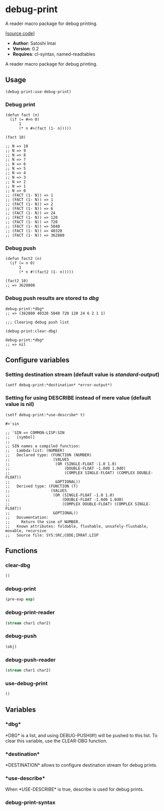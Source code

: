 # debug-print

A reader macro package for debug printing.

[[source code]](../debug-print.lisp)

- **Author**: Satoshi Imai
- **Version**: 0.2
- **Requires**: cl-syntax, named-readtables


 A reader macro package for debug printing.

 ## Usage

    (debug-print:use-debug-print)

 ### Debug print

    (defun fact (n)
      (if (= #>n 0)
          1
          (* n #>(fact (1- n)))))

    (fact 10)

    ;; N => 10
    ;; N => 9
    ;; N => 8
    ;; N => 7
    ;; N => 6
    ;; N => 5
    ;; N => 4
    ;; N => 3
    ;; N => 2
    ;; N => 1
    ;; N => 0
    ;; (FACT (1- N)) => 1
    ;; (FACT (1- N)) => 1
    ;; (FACT (1- N)) => 2
    ;; (FACT (1- N)) => 6
    ;; (FACT (1- N)) => 24
    ;; (FACT (1- N)) => 120
    ;; (FACT (1- N)) => 720
    ;; (FACT (1- N)) => 5040
    ;; (FACT (1- N)) => 40320
    ;; (FACT (1- N)) => 362880

 ### Debug push

    (defun fact2 (n)
      (if (= n 0)
          1
          (* n #!(fact2 (1- n)))))

    (fact2 10)
    ;; => 3628800

 ### Debug push results are stored to *dbg*

    debug-print:*dbg*
    ;; => (362880 40320 5040 720 120 24 6 2 1 1)

    ;;; Clearing debug push list

    (debug-print:clear-dbg)

    debug-print:*dbg*
    ;; => nil

 ## Configure variables

 ### Setting destination stream (default value is *standard-output*)

    (setf debug-print:*destination* *error-output*)

 ### Setting for using DESCRIBE instead of mere value (default value is nil)

    (setf debug-print:*use-describe* t)

    #>'sin

    ;; 'SIN => COMMON-LISP:SIN
    ;;   [symbol]
    ;;
    ;; SIN names a compiled function:
    ;;   Lambda-list: (NUMBER)
    ;;   Declared type: (FUNCTION (NUMBER)
    ;;                   (VALUES
    ;;                    (OR (SINGLE-FLOAT -1.0 1.0)
    ;;                        (DOUBLE-FLOAT -1.0d0 1.0d0)
    ;;                        (COMPLEX SINGLE-FLOAT) (COMPLEX DOUBLE-FLOAT))
    ;;                    &OPTIONAL))
    ;;   Derived type: (FUNCTION (T)
    ;;                  (VALUES
    ;;                   (OR (SINGLE-FLOAT -1.0 1.0)
    ;;                       (DOUBLE-FLOAT -1.0d0 1.0d0)
    ;;                       (COMPLEX DOUBLE-FLOAT) (COMPLEX SINGLE-FLOAT))
    ;;                   &OPTIONAL))
    ;;   Documentation:
    ;;     Return the sine of NUMBER.
    ;;   Known attributes: foldable, flushable, unsafely-flushable, movable, recursive
    ;;   Source file: SYS:SRC;CODE;IRRAT.LISP



## Functions
### clear-dbg

```lisp
()
```


### debug-print

```lisp
(pre-exp exp)
```


### debug-print-reader

```lisp
(stream char1 char2)
```


### debug-push

```lisp
(obj)
```


### debug-push-reader

```lisp
(stream char1 char2)
```


### use-debug-print

```lisp
()
```


## Variables
### \*dbg\*
\*DBG\* is a list, and using DEBUG-PUSH(\#!) will be pushed to this list.
To clear this variable, use the CLEAR-DBG function.

### \*destination\*
\*DESTINATION\* allows to configure destination stream for debug prints.

### \*use-describe\*
When \*USE-DESCRIBE\* is true, describe is used for debug prints.

### debug-print-syntax
